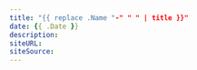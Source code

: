 ```yaml
---
title: "{{ replace .Name "-" " " | title }}"
date: {{ .Date }}
description:
siteURL:
siteSource:
---
```

